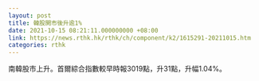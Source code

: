 ```yaml
---
layout: post
title: 韓股開市後升逾1%
date: 2021-10-15 08:21:11.000000000 +08:00
link: https://news.rthk.hk/rthk/ch/component/k2/1615291-20211015.htm
categories: rthk
---
```


南韓股市上升。首爾綜合指數較早時報3019點，升31點，升幅1.04%。
